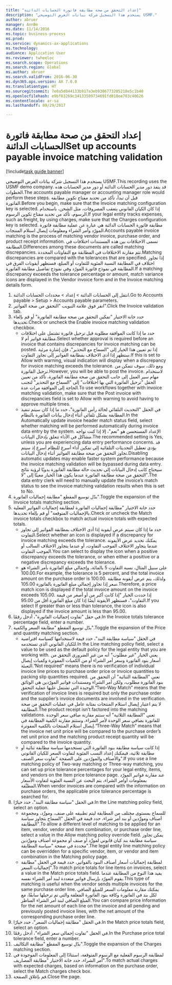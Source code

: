 ```yaml
--- 
title: "إعداد التحقق من صحة مطابقة فاتورة‬ الحسابات الدائنة"
description: "يستخدم هذا التسجيل شركة بيانات العرض التوضيحي USMF."
author: abruer
manager: AnnBe
ms.date: 11/14/2016
ms.topic: business-process
ms.prod: 
ms.service: dynamics-ax-applications
ms.technology: 
audience: Application User
ms.reviewer: twheeloc
ms.search.scope: Operations
ms.search.region: Global
ms.author: abruer
ms.search.validFrom: 2016-06-30
ms.dyn365.ops.version: AX 7.0.0
ms.translationtype: HT
ms.sourcegitcommit: 7e0a5d044133b917a3eb9386773205218e5c1b40
ms.openlocfilehash: e9bf83269c34133509734691fd018ee703c40626
ms.contentlocale: ar-sa
ms.lasthandoff: 09/29/2017

---
```


# <a name="set-up-accounts-payable-invoice-matching-validation"></a><span data-ttu-id="1bbad-103">إعداد التحقق من صحة مطابقة فاتورة‬ الحسابات الدائنة</span><span class="sxs-lookup"><span data-stu-id="1bbad-103">Set up accounts payable invoice matching validation</span></span>

[!include[task guide banner](../../includes/task-guide-banner.md)]

<span data-ttu-id="1bbad-104">يستخدم هذا التسجيل شركة بيانات العرض التوضيحي USMF.</span><span class="sxs-lookup"><span data-stu-id="1bbad-104">This recording uses the USMF demo company.</span></span> <span data-ttu-id="1bbad-105">قد ينفذ دور مدير الحسابات الدائنة أو دور مدير الحسابات‬ هذه الخطوات.</span><span class="sxs-lookup"><span data-stu-id="1bbad-105">The accounts payable manager or accounting manager role would perform these steps.</span></span> <span data-ttu-id="1bbad-106">قبل أن تبدأ، تأكد من تحديد مفتاح تكوين مطابقة الفاتورة.</span><span class="sxs-lookup"><span data-stu-id="1bbad-106">Before you begin, make sure that the Invoice matching configuration key is selected.</span></span> <span data-ttu-id="1bbad-107">إذا كان الكيان القانوني يتعقب المصروفات، مثل الشحن، باستخدام الرسوم، تأكد من تحديد مفتاح تكوين الرسوم.</span><span class="sxs-lookup"><span data-stu-id="1bbad-107">If your legal entity tracks expenses, such as freight, by using charges, make sure that the Charges configuration key is selected.</span></span>  <span data-ttu-id="1bbad-108">مطابقة فاتورة الحسابات الدائنة هي عبارة عن عملية مطابقة فاتورة المورّد وأمر الشراء ومعلومات إيصال استلام المنتجات.</span><span class="sxs-lookup"><span data-stu-id="1bbad-108">Accounts payable invoice matching is the process of matching vendor invoice, purchase order, and product receipt information.</span></span> <span data-ttu-id="1bbad-109">تسمى الاختلافات بين هذه المستندات اختلافات في المطابقة.</span><span class="sxs-lookup"><span data-stu-id="1bbad-109">Differences among these documents are called matching discrepancies.</span></span> <span data-ttu-id="1bbad-110">تتم مقارنة الاختلافات في المطابقة مع التفاوتات المحددة.</span><span class="sxs-lookup"><span data-stu-id="1bbad-110">Matching discrepancies are compared with the tolerances that are specified.</span></span> <span data-ttu-id="1bbad-111">إذا تجاوز اختلاف في المطابقة النسبة المئوية للتفاوت أو المبلغ، فستظهر أيقونات الفرق في المطابقة‬ في نموذج فاتورة المورّد وفي نموذج تفاصيل مطابقة الفاتورة.</span><span class="sxs-lookup"><span data-stu-id="1bbad-111">If a matching discrepancy exceeds the tolerance percentage or amount, match variance icons are displayed in the Vendor invoice form and in the Invoice matching details form.</span></span>

1. <span data-ttu-id="1bbad-112">انتقل إلى الحسابات الدائنة > إعداد > محددات الحسابات الدائنة.</span><span class="sxs-lookup"><span data-stu-id="1bbad-112">Go to Accounts payable > Setup > Accounts payable parameters.</span></span>
2. <span data-ttu-id="1bbad-113">انقر فوق علامة التبويب "التحقق من صحة الفواتير".</span><span class="sxs-lookup"><span data-stu-id="1bbad-113">Click the Invoice validation tab.</span></span>
3. <span data-ttu-id="1bbad-114">حدد خانة الاختيار "تمكين التحقق من صحة مطابقة الفاتورة‬‬‬" أو قم بإلغاء تحديدها.</span><span class="sxs-lookup"><span data-stu-id="1bbad-114">Check or uncheck the Enable invoice matching validation checkbox.</span></span>
    * <span data-ttu-id="1bbad-115">حدد ما إذا كانت الموافقة مطلوبة قبل ترحيل فاتورة تشتمل على اختلافات مطابقة فواتير أم لا.</span><span class="sxs-lookup"><span data-stu-id="1bbad-115">Select whether approval is required before an invoice that contains discrepancies for invoice matching can be posted.</span></span> <span data-ttu-id="1bbad-116">إذا تم تعيين هذا الخيار إلى "السماح مع التحذير‬"، فإن إشارة مرئية ستظهر إذا أدى الاختلاف بمطابقة الفواتير إلى تجاوز التفاوت.</span><span class="sxs-lookup"><span data-stu-id="1bbad-116">If this is set to Allow with warning, visual indication will display when a discrepancy for invoice matching exceeds the tolerance.</span></span> <span data-ttu-id="1bbad-117">ومع ذلك، سوف تتمكن من ترحيل الفاتورة.</span><span class="sxs-lookup"><span data-stu-id="1bbad-117">However, you will be able to post the invoice.</span></span> <span data-ttu-id="1bbad-118">لاستخدام مهام سير العمل إلى جانب التحقق من صحة مطابقة الفاتورة، تأكد من تعيين الحقل "ترحيل الفاتورة التي بها اختلافات" إلى "السماح مع التحذير‬" لتجنب الحاجة إلى الموافقة مرات عدة.</span><span class="sxs-lookup"><span data-stu-id="1bbad-118">To use workflows together with invoice matching validation, make sure that the Post invoice with discrepancies field is set to Allow with warning to avoid having to approve multiple times.</span></span>  
    * <span data-ttu-id="1bbad-119">في الحقل "التحديث التلقائي لحالة رأس الفاتورة‬"، حدد ما إذا كان سيتم تنفيذ المطابقة بشكل تلقائي أثناء إدخال بيانات الفاتورة بالنظام.</span><span class="sxs-lookup"><span data-stu-id="1bbad-119">In the Automatically update invoice header match status field, select whether matching will be performed automatically during invoice data entry by the system.</span></span> <span data-ttu-id="1bbad-120">الإعداد المستحسن هو "نعم"، إلا إذا كنت تواجه مشاكل في الأداء تتعلق بإدخال البيانات.</span><span class="sxs-lookup"><span data-stu-id="1bbad-120">The recommended setting is Yes, unless you are experiencing data entry performance concerns.</span></span> <span data-ttu-id="1bbad-121">قد يؤدي تعطيل التحديثات التلقائية إلى تمكين أداء أسرع للنظام أسرع إذ سيتم تجاوز التحقق من صحة مطابقة الفواتير أثناء إدخال البيانات.</span><span class="sxs-lookup"><span data-stu-id="1bbad-121">Disabling automatic updates may enable faster system performance because the invoice matching validation will be bypassed during data entry.</span></span> <span data-ttu-id="1bbad-122">سيحتاج كاتب إدخال البيانات إلى تحديث حالة مطابقة الفاتورة يدويًا لرؤية نتائج التحقق من صحة مطابقة الفاتورة عندما يكون هذا الخيار معينًا إلى "لا".</span><span class="sxs-lookup"><span data-stu-id="1bbad-122">The data entry clerk will need to manually update the invoice’s match status to see the invoice matching validation results when this is set to No.</span></span>  
4. <span data-ttu-id="1bbad-123">بدّل توسيع المقطع "مطابقة إجماليات الفاتورة‬‬".</span><span class="sxs-lookup"><span data-stu-id="1bbad-123">Toggle the expansion of the Invoice totals matching section.</span></span>
5. <span data-ttu-id="1bbad-124">حدد خانة الاختيار "مطابقة إجماليات الفاتورة‬‬‬‬ لمطابقة إجماليات الفواتير الفعلية بالإجماليات المتوقعة" أو قم بإلغاء تحديدها.</span><span class="sxs-lookup"><span data-stu-id="1bbad-124">Check or uncheck the Match invoice totals checkbox to match actual invoice totals with expected totals.</span></span>
    * <span data-ttu-id="1bbad-125">حدد ما إذا كان سيتم عرض أيقونة إذا أدى الاختلاف بمطابقة الفواتير إلى تجاوز التفاوت.</span><span class="sxs-lookup"><span data-stu-id="1bbad-125">Select whether an icon is displayed if a discrepancy for invoice matching exceeds the tolerance.</span></span> <span data-ttu-id="1bbad-126">يمكنك تحديد عرض الأيقونة عندما يتجاوز الاختلاف الموجب التفاوت، أو عندما يتجاوز الاختلاف السالب أو الموجب التفاوت.</span><span class="sxs-lookup"><span data-stu-id="1bbad-126">You can select to display the icon when a positive discrepancy exceeds the tolerance, or when either a positive or a negative discrepancy exceeds the tolerance.</span></span>  
    * <span data-ttu-id="1bbad-127">على سبيل المثال، نسبة التفاوت 5 بالمائة، وإجمالي مبلغ الفاتورة بأمر الشراء هو 100.00.</span><span class="sxs-lookup"><span data-stu-id="1bbad-127">For example, the tolerance is 5 percent, and the total invoice amount on the purchase order is 100.00.</span></span> <span data-ttu-id="1bbad-128">ولذلك، يتم عرض أيقونة مطابقة سعر إذا تجاوز إجمالي مبلغ الفاتورة بالفاتورة 105.00.</span><span class="sxs-lookup"><span data-stu-id="1bbad-128">Therefore, a price match icon is displayed if the total invoice amount on the invoice exceeds 105.00.</span></span> <span data-ttu-id="1bbad-129">إذا حددت الخيار "إذا كانت أكبر من أو أصغر من قيمة التفاوت‬"، فستظهر الأيقونة أيضًا إذا كان مبلغ الفاتورة أقل من 95.00.</span><span class="sxs-lookup"><span data-stu-id="1bbad-129">If you select If greater than or less than tolerance, the icon is also displayed if the invoice amount is less than 95.00.</span></span>  
6. <span data-ttu-id="1bbad-130">في حقل "تفاوت إجماليات الفاتورة‬‬"، أدخل رقمًا.</span><span class="sxs-lookup"><span data-stu-id="1bbad-130">In the Invoice totals tolerance percentage field, enter a number.</span></span>
7. <span data-ttu-id="1bbad-131">بدّل توسيع المقطع "مطابقة السعر والكمية‬‬".</span><span class="sxs-lookup"><span data-stu-id="1bbad-131">Toggle the expansion of the Price and quantity matching section.</span></span>
    * <span data-ttu-id="1bbad-132">في الحقل "سياسة مطابقة البند"، حدد قيمة لاستخدامها كسياسة افتراضية للكيان القانوني الذي تستخدمه.</span><span class="sxs-lookup"><span data-stu-id="1bbad-132">In the Line matching policy field, select a value to be used as the default policy for the legal entity that you are working with.</span></span> <span data-ttu-id="1bbad-133">يعني الخيار "غير مطلوب" أنه من غير الضروري التحقق من أسعار بنود الفاتورة وسعر أمر الشراء أو من الكميات المفوترة وكميات إيصال التعبئة.</span><span class="sxs-lookup"><span data-stu-id="1bbad-133">“Not required” means there is no verification of individual invoice line prices to purchase order price or invoice quantities to packing slip quantities required.</span></span> <span data-ttu-id="1bbad-134">تعني "المطابقة الثنائية" أن التحقق من بنود الفاتورة مطلوب، ولكن أمر الشراء ومستندات فواتير المورّدين هي الوثائق الوحيدة التي تشتمل عليها عملية التحقق.</span><span class="sxs-lookup"><span data-stu-id="1bbad-134">“Two-Way Match” means that the verification of invoice lines is required but only the purchase order and the supplier’s invoice documents are involved in the verification.</span></span> <span data-ttu-id="1bbad-135">لا يتم اعتبار إيصال استلام المنتجات بمثابة عامل في عمليات التحقق من صحة المطابقة.</span><span class="sxs-lookup"><span data-stu-id="1bbad-135">The product receipt isn’t factored into the matching validations.</span></span> <span data-ttu-id="1bbad-136">تعني "المطابقة الثلاثية" أنه ستتم مقارنة صافي سعر الوحدة للفاتورة بصافي سعر الوحدة لأمر الشراء، وستتم مقارنة الكمية المطابقة في إيصال استلام المنتجات بالكمية المفوترة.</span><span class="sxs-lookup"><span data-stu-id="1bbad-136">“Three-Way Match” means that the invoice net unit price will be compared to the purchase order’s net unit price and the matching product receipt quantity will be compared to the invoice quantity.</span></span>  
    * <span data-ttu-id="1bbad-137">إذا كانت سياسة مطابقة بنود الفاتورة التي تستخدمها سياسة مطابقة ثنائية أو مطابقة ثلاثية، فيمكنك إعداد النسب المئوية لتفاوت السعر للكيان القانوني والأصناف والمورّدين على الصفحة "تفاوت سعر الصنف".</span><span class="sxs-lookup"><span data-stu-id="1bbad-137">If you use a line matching policy of Two-way matching or Three-way matching, you can set up price tolerance percentages for your legal entity, items, and vendors on the Item price tolerance page.</span></span> <span data-ttu-id="1bbad-138">عند مقارنة فواتير المورّد بمعلومات أوامر الشراء، يتم البحث عن النسبة المئوية لتفاوت الأسعار المطبَّقة.</span><span class="sxs-lookup"><span data-stu-id="1bbad-138">When vendor invoices are compared with the information on purchase orders, the applicable price tolerance percentage is searched for.</span></span>  
8. <span data-ttu-id="1bbad-139">في الحقل "سياسة مطابقة البند"، حدد خيارًا.</span><span class="sxs-lookup"><span data-stu-id="1bbad-139">In the Line matching policy field, select an option.</span></span>
    * <span data-ttu-id="1bbad-140">للسماح بمستوى مختلف من المطابقة ليتم تطبيقه على صنف، ومورِّد، ومجموعة أصناف ومورِّدين أو بند أمر شراء، حدد قيمة في الحقل "السماح بتجاوز سياسة المطابقة‬".</span><span class="sxs-lookup"><span data-stu-id="1bbad-140">To allow a different level of matching to be applied for an item, vendor, vendor and item combination, or purchase order line, select a value in the Allow matching policy override field.</span></span> <span data-ttu-id="1bbad-141">يمكن تجاوز سياسة مطابقة بند كيان قانوني لمورِّد أو صنف أو مجموعة أصناف ومورِّدين محددة في صفحة "سياسة المطابقة".</span><span class="sxs-lookup"><span data-stu-id="1bbad-141">The legal entity line matching policy can be overridden for a specific vendor, item, or vendor and item combination in the Matching policy page.</span></span>  
    * <span data-ttu-id="1bbad-142">لمطابقة إجماليات أسعار أصناف البنود بالفواتير، حدد قيمة في الحقل "مطابقة إجماليات السعر‬".</span><span class="sxs-lookup"><span data-stu-id="1bbad-142">To match price totals for line items on invoices, select a value in the Match price totals field.</span></span> <span data-ttu-id="1bbad-143">يفيد هذا النوع من المطابقة عندما يقوم المورّد بإرسال فواتير متعددة لبند أمر الشراء نفسه.</span><span class="sxs-lookup"><span data-stu-id="1bbad-143">This type of matching is useful when the vendor sends multiple invoices for the same purchase order line.</span></span> <span data-ttu-id="1bbad-144">يمكنك مقارنة معلومات السعر للمبلغ الصافي لكل بند في الفاتورة وكافة بنود الفاتورة المعلقة والتي تم ترحيلها سابقًا، مع المبلغ الصافي لبند أمر الشراء المناظر.</span><span class="sxs-lookup"><span data-stu-id="1bbad-144">You can compare price information for the net amount of each line on the invoice and all pending and previously posted invoice lines, with the net amount of the corresponding purchase order line.</span></span>  
9. <span data-ttu-id="1bbad-145">في الحقل "مطابقة إجماليات السعر‬"، حدد خيارًا.</span><span class="sxs-lookup"><span data-stu-id="1bbad-145">In the Match price totals field, select an option.</span></span>
10. <span data-ttu-id="1bbad-146">في الحقل "تفاوت إجمالي سعر الشراء‬‬‬"، أدخل رقمًا.</span><span class="sxs-lookup"><span data-stu-id="1bbad-146">In the Purchase price total tolerance field, enter a number.</span></span>
11. <span data-ttu-id="1bbad-147">بدّل توسيع المقطع "مطابقة التكاليف‬".</span><span class="sxs-lookup"><span data-stu-id="1bbad-147">Toggle the expansion of the Charges matching section.</span></span>
12. <span data-ttu-id="1bbad-148">لمطابقة الرسوم الفعلية مع الرسوم المتوقعة، استنادًا إلى المعلومات الموجودة في أمر الشراء، حدد خانة الاختيار "مطابقة المصاريف‬".</span><span class="sxs-lookup"><span data-stu-id="1bbad-148">To match actual charges with expected charges, based on information on the purchase order, select the Match charges check box.</span></span>
13. <span data-ttu-id="1bbad-149">قم بإغلاق الصفحة.</span><span class="sxs-lookup"><span data-stu-id="1bbad-149">Close the page.</span></span>


